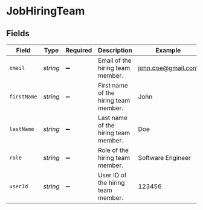 # JobHiringTeam


## Fields

| Field                                 | Type                                  | Required                              | Description                           | Example                               |
| ------------------------------------- | ------------------------------------- | ------------------------------------- | ------------------------------------- | ------------------------------------- |
| `email`                               | *string*                              | :heavy_minus_sign:                    | Email of the hiring team member.      | john.doe@gmail.com                    |
| `firstName`                           | *string*                              | :heavy_minus_sign:                    | First name of the hiring team member. | John                                  |
| `lastName`                            | *string*                              | :heavy_minus_sign:                    | Last name of the hiring team member.  | Doe                                   |
| `role`                                | *string*                              | :heavy_minus_sign:                    | Role of the hiring team member.       | Software Engineer                     |
| `userId`                              | *string*                              | :heavy_minus_sign:                    | User ID of the hiring team member.    | 123456                                |